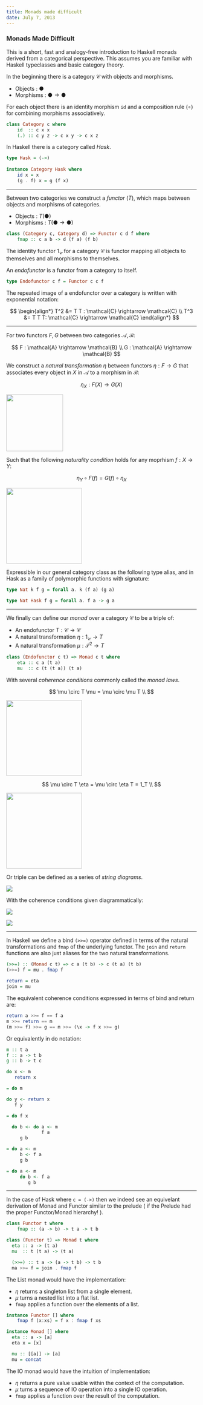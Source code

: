 ```yaml
---
title: Monads made difficult
date: July 7, 2013
---
```


### Monads Made Difficult

This is a short, fast and analogy-free introduction to Haskell
monads derived from a categorical perspective. This assumes you
are familiar with Haskell typeclasses and basic category theory.

In the beginning there is a category $\mathcal{C}$ with objects
and morphisms.

* Objects   : $●$
* Morphisms : $● \rightarrow ●$

For each object there is an identity morphism ``id`` and a
composition rule $(\circ)$ for combining morphisms associatively.

```haskell
class Category c where
    id  :: c x x
    (.) :: c y z -> c x y -> c x z
```

In Haskell there is a category called *Hask*.

```haskell
type Hask = (->)
 
instance Category Hask where
    id x = x
    (g . f) x = g (f x)
```

***

Between two categories we construct a *functor* ($T$), which maps
between objects and morphisms of categories.

* Objects   : $T(●)$
* Morphisms : $T (● \rightarrow ●)$

```haskell
class (Category c, Category d) => Functor c d f where
    fmap :: c a b -> d (f a) (f b)
```

The identity functor $1_\mathcal{C}$ for a category $\mathcal{C}$
is functor mapping all objects to themselves and all morphisms to
themselves.

An *endofunctor* is a functor from a category to itself.

```haskell
type Endofunctor c f = Functor c c f
```

The repeated image of a endofunctor over a category is written with
exponential notation:

$$
\begin{align*}
T^2 &= T T : \mathcal{C} \rightarrow \mathcal{C} \\
T^3 &= T T T: \mathcal{C} \rightarrow \mathcal{C}
\end{align*}
$$

***

For two functors $F,G$ between two categories $\mathcal{A,B}$:

$$
F : \mathcal{A} \rightarrow \mathcal{B} \\
G : \mathcal{A} \rightarrow \mathcal{B}
$$

We construct a *natural transformation* $\eta$ between functors
$\eta : F \rightarrow G$ that associates every object in $X$ in
$\mathcal{A}$ to a morphism in $\mathcal{B}$:

$$
\eta_X : F(X) \rightarrow G(X)
$$

<p>
<img src="/images/nat.svg" width="150px"/>
</p>

Such that the following *naturality condition* holds for any
moprhism $f : X \rightarrow Y$:

$$
\eta_Y \circ F(f) = G(f) \circ \eta_X
$$

<p>
<img src="/images/naturality.svg" width="200px"/>
</p>

Expressible in our general category class as the following type
alias, and in Hask as a family of polymorphic functions with
signature:

```haskell
type Nat k f g = forall a. k (f a) (g a)
```

```haskell
type Nat Hask f g = forall a. f a -> g a
```

***

We finally can define our *monad* over a category $\mathcal{C}$
to be a triple of:

* An endofunctor $T: \mathcal{C} \rightarrow \mathcal{C}$
* A natural transformation $\eta : 1_\mathcal{C} \rightarrow T$
* A natural transformation $\mu : \mathcal{T}^2 \rightarrow T$

```haskell
class (Endofunctor c t) => Monad c t where
    eta :: c a (t a)
    mu  :: c (t (t a)) (t a)
```

With several *coherence conditions* commonly called the *monad laws*.

$$
\mu \circ T \mu = \mu \circ \mu T \\
$$

<p>
<img src="/images/coherence1.svg" width="200px"/>
</p>

$$
\mu \circ T \eta = \mu \circ \eta T = 1_T \\
$$

<p>
<img src="/images/coherence2.svg" width="200px"/>
</p>

Or triple can be defined as a series of *string diagrams*.

<p>
<img src="/images/string3.svg"/>
</p>

With the coherence conditions given diagrammatically:

<p>
<img src="/images/string1.svg"/>
</p>

<p>
<img src="/images/string2.svg"/>
</p>

***

In Haskell we define a bind ``(>>=)`` operator defined in terms
of the natural transformations and ``fmap`` of the underlying
functor. The ``join`` and ``return`` functions are also just
aliases for the two natural transformations.

```haskell
(>>=) :: (Monad c t) => c a (t b) -> c (t a) (t b)
(>>=) f = mu . fmap f
 
return = eta
join = mu
```

The equivalent coherence conditions expressed in terms of bind
and return are:

```haskell
return a >>= f == f a
m >>= return == m
(m >>= f) >>= g == m >>= (\x -> f x >>= g)
```

Or equivalently in do notation:

```haskell
m :: t a
f :: a -> t b
g :: b -> t c
```

```haskell
do x <- m
   return x

= do m

do y <- return x
   f y

= do f x
```

```haskell
  do b <- do a <- m
             f a
     g b

= do a <- m
     b <- f a
     g b

= do a <- m
     do b <- f a
        g b
```

***

In the case of Hask where ``c = (->)`` then we indeed see an
equivelant derivation of Monad and Functor similar to the prelude
( if the Prelude had the proper Functor/Monad hierarchy! ).

```haskell
class Functor t where
    fmap :: (a -> b) -> t a -> t b

class (Functor t) => Monad t where
  eta :: a -> (t a)
  mu  :: t (t a) -> (t a)

  (>>=) :: t a -> (a -> t b) -> t b
  ma >>= f = join . fmap f
```

The List monad would have the implementation:

* $\eta$ returns a singleton list from a single element.
* $\mu$ turns a nested list into a flat list.
* $\mathtt{fmap}$ applies a function over the elements of a
  list.

```haskell
instance Functor [] where
    fmap f (x:xs) = f x : fmap f xs

instance Monad [] where
  eta :: a -> [a]
  eta x = [x]

  mu :: [[a]] -> [a]
  mu = concat
```

The IO monad would have the intuition of implementation:

* $\eta$ returns a pure value usable within the context of the
  computation.
* $\mu$ turns a sequence of IO operation into a single
  IO operation.
* $\mathtt{fmap}$ applies a function over the result
  of the computation.

